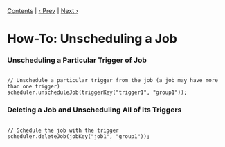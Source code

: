 
<div class="secNavPanel"><a href=".">Contents</a> | <a href="ScheduleJob.md">&lsaquo;&nbsp;Prev</a> | <a href="StoreJob.md">Next&nbsp;&rsaquo;</a></div>





# How-To: Unscheduling a Job

### Unscheduling a Particular Trigger of Job

<pre class="prettyprint highlight"><code class="language-java" data-lang="java">
// Unschedule a particular trigger from the job (a job may have more than one trigger)
scheduler.unscheduleJob(triggerKey("trigger1", "group1"));
</code></pre>


### Deleting a Job and Unscheduling All of Its Triggers

<pre class="prettyprint highlight"><code class="language-java" data-lang="java">
// Schedule the job with the trigger
scheduler.deleteJob(jobKey("job1", "group1"));
</code></pre>
